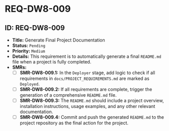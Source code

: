 # REQ-DW8-009

## ID: REQ-DW8-009

- **Title:** Generate Final Project Documentation
- **Status:** `Pending`
- **Priority:** `Medium`
- **Details:** This requirement is to automatically generate a final `README.md` file when a project is fully completed.
- **SMRs:**
  - [ ] **SMR-DW8-009.1:** In the `Deployer` stage, add logic to check if all requirements in `docs/PROJECT_REQUIREMENTS.md` are marked as `Deployed`.
  - [ ] **SMR-DW8-009.2:** If all requirements are complete, trigger the generation of a comprehensive `README.md` file.
  - [ ] **SMR-DW8-009.3:** The `README.md` should include a project overview, installation instructions, usage examples, and any other relevant documentation.
  - [ ] **SMR-DW8-009.4:** Commit and push the generated `README.md` to the project repository as the final action for the project.
